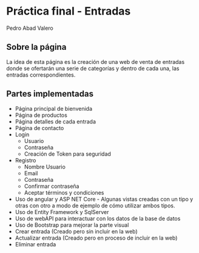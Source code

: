 # Práctica final - Entradas
Pedro Abad Valero

## Sobre la página
La idea de esta página es la creación de una web de venta de entradas donde se ofertarán una serie de categorías y dentro de cada una, las entradas correspondientes.

## Partes implementadas
- Página principal de bienvenida
- Página de productos
- Página detalles de cada entrada
- Página de contacto
- Login
  - Usuario
  - Contraseña
  - Creación de Token para seguridad
- Registro
  - Nombre Usuario
  - Email
  - Contraseña
  - Confirmar contraseña
  - Aceptar términos y condiciones
- Uso de angular y ASP NET Core - Algunas vistas creadas con un tipo y otras con otro a modo de ejemplo de cómo utilizar ambos tipos.
- Uso de Entity Framework y SqlServer
- Uso de webAPI para interactuar con los datos de la base de datos
- Uso de Bootstrap para mejorar la parte visual
- Crear entrada (Creado pero sin incluir en la web)
- Actualizar entrada (Creado pero en proceso de incluir en la web)
- Eliminar entrada 
